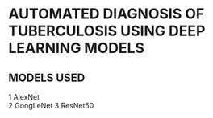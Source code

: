 # AUTOMATED DIAGNOSIS OF TUBERCULOSIS USING DEEP LEARNING MODELS

## MODELS USED 
1 AlexNet   
2 GoogLeNet
3 ResNet50
